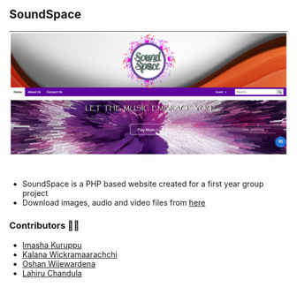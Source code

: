 ## SoundSpace

<p align="center">
  <img align="center" alt="Screenshot Soundspace-Home" src="resourses/screenshot_home.png" />
</p>

<br>

- SoundSpace is a PHP based website created for a first year group project
- Download images, audio and video files from [here](https://bit.ly/3pvbDyC)

### Contributors 🤝🏻

* [Imasha Kuruppu](https://github.com/ImashaKuruppu25)
* [Kalana Wickramaarachchi](https://github.com/lonewol7f)
* [Oshan Wijewardena](https://github.com/OshanWijewardena)
* [Lahiru Chandula](https://github.com/Chandula99)
